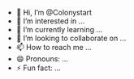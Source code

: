 - 👋 Hi, I’m @Colonystart
- 👀 I’m interested in ...
- 🌱 I’m currently learning ...
- 💞️ I’m looking to collaborate on ...
- 📫 How to reach me ...
- 😄 Pronouns: ...
- ⚡ Fun fact: ...

<!---
Colonystart/Colonystart is a ✨ special ✨ repository because its `README.md` (this file) appears on your GitHub profile.
You can click the Preview link to take a look at your changes.
--->
